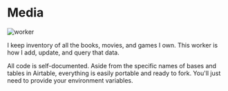 # Media

![worker](https://github.com/fourjuaneight/media/actions/workflows/worker.yml/badge.svg)<br/>

I keep inventory of all the books, movies, and games I own. This worker is how I add, update, and query that data.

All code is self-documented. Aside from the specific names of bases and tables in Airtable, everything is easily portable and ready to fork. You'll just need to provide your environment variables.